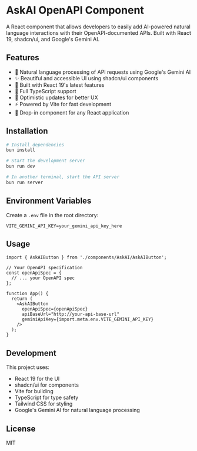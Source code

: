 # AskAI OpenAPI Component

A React component that allows developers to easily add AI-powered natural language interactions with their OpenAPI-documented APIs. Built with React 19, shadcn/ui, and Google's Gemini AI.

## Features

- 🤖 Natural language processing of API requests using Google's Gemini AI
- ✨ Beautiful and accessible UI using shadcn/ui components
- 🚀 Built with React 19's latest features
- 📝 Full TypeScript support
- 🔄 Optimistic updates for better UX
- ⚡ Powered by Vite for fast development
- 🎯 Drop-in component for any React application

## Installation

```bash
# Install dependencies
bun install

# Start the development server
bun run dev

# In another terminal, start the API server
bun run server
```

## Environment Variables

Create a `.env` file in the root directory:

```env
VITE_GEMINI_API_KEY=your_gemini_api_key_here
```

## Usage

```tsx
import { AskAIButton } from './components/AskAI/AskAIButton';

// Your OpenAPI specification
const openApiSpec = {
  // ... your OpenAPI spec
};

function App() {
  return (
    <AskAIButton 
      openApiSpec={openApiSpec}
      apiBaseUrl="http://your-api-base-url"
      geminiApiKey={import.meta.env.VITE_GEMINI_API_KEY}
    />
  );
}
```

## Development

This project uses:
- React 19 for the UI
- shadcn/ui for components
- Vite for building
- TypeScript for type safety
- Tailwind CSS for styling
- Google's Gemini AI for natural language processing

## License

MIT
